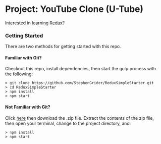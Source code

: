 # Project: YouTube Clone (U-Tube)

Interested in learning [Redux](https://www.udemy.com/react-redux/)?

### Getting Started

There are two methods for getting started with this repo.

#### Familiar with Git?

Checkout this repo, install dependencies, then start the gulp process with the following:

```
> git clone https://github.com/StephenGrider/ReduxSimpleStarter.git
> cd ReduxSimpleStarter
> npm install
> npm start
```

#### Not Familiar with Git?

Click [here](https://github.com/StephenGrider/ReactStarter/releases) then download the .zip file. Extract the contents of the zip file, then open your terminal, change to the project directory, and:

```
> npm install
> npm start
```
